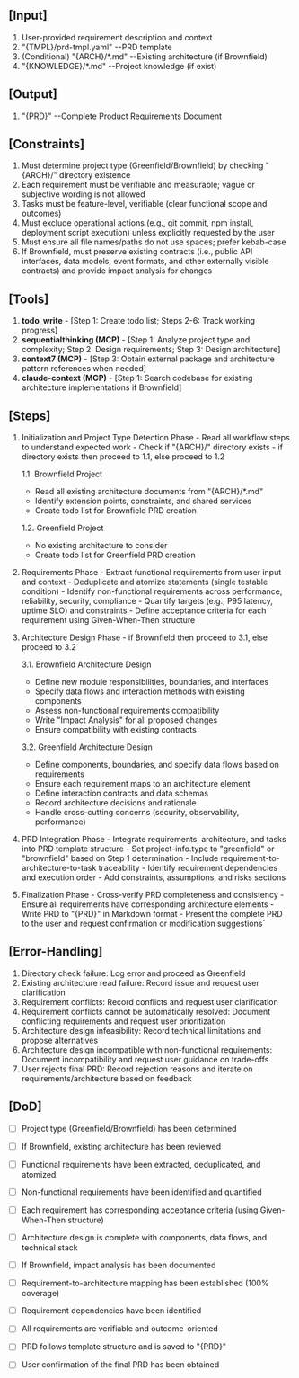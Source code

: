 ## [Input]
  1. User-provided requirement description and context
  2. "{TMPL}/prd-tmpl.yaml" --PRD template
  3. (Conditional) "{ARCH}/*.md" --Existing architecture (if Brownfield)
  4. "{KNOWLEDGE}/*.md" --Project knowledge (if exist)

## [Output]
  1. "{PRD}" --Complete Product Requirements Document

## [Constraints]
  1. Must determine project type (Greenfield/Brownfield) by checking "{ARCH}/" directory existence
  2. Each requirement must be verifiable and measurable; vague or subjective wording is not allowed
  3. Tasks must be feature-level, verifiable (clear functional scope and outcomes)
  4. Must exclude operational actions (e.g., git commit, npm install, deployment script execution) unless explicitly requested by the user
  5. Must ensure all file names/paths do not use spaces; prefer kebab-case
  6. If Brownfield, must preserve existing contracts (i.e., public API interfaces, data models, event formats, and other externally visible contracts) and provide impact analysis for changes

## [Tools]
  1. **todo_write**
    - [Step 1: Create todo list; Steps 2-6: Track working progress]
  2. **sequentialthinking (MCP)**
    - [Step 1: Analyze project type and complexity; Step 2: Design requirements; Step 3: Design architecture]
  3. **context7 (MCP)**
    - [Step 3: Obtain external package and architecture pattern references when needed]
  4. **claude-context (MCP)**
    - [Step 1: Search codebase for existing architecture implementations if Brownfield]

## [Steps]
  1. Initialization and Project Type Detection Phase
    - Read all workflow steps to understand expected work
    - Check if "{ARCH}/" directory exists
    - if directory exists then proceed to 1.1, else proceed to 1.2
      
      1.1. Brownfield Project
        - Read all existing architecture documents from "{ARCH}/*.md"
        - Identify extension points, constraints, and shared services
        - Create todo list for Brownfield PRD creation
      
      1.2. Greenfield Project
        - No existing architecture to consider
        - Create todo list for Greenfield PRD creation

  2. Requirements Phase
    - Extract functional requirements from user input and context
    - Deduplicate and atomize statements (single testable condition)
    - Identify non-functional requirements across performance, reliability, security, compliance
    - Quantify targets (e.g., P95 latency, uptime SLO) and constraints
    - Define acceptance criteria for each requirement using Given-When-Then structure

  3. Architecture Design Phase
    - if Brownfield then proceed to 3.1, else proceed to 3.2
      
      3.1. Brownfield Architecture Design
        - Define new module responsibilities, boundaries, and interfaces
        - Specify data flows and interaction methods with existing components
        - Assess non-functional requirements compatibility
        - Write "Impact Analysis" for all proposed changes
        - Ensure compatibility with existing contracts
      
      3.2. Greenfield Architecture Design
        - Define components, boundaries, and specify data flows based on requirements
        - Ensure each requirement maps to an architecture element
        - Define interaction contracts and data schemas
        - Record architecture decisions and rationale
        - Handle cross-cutting concerns (security, observability, performance)

  4. PRD Integration Phase
    - Integrate requirements, architecture, and tasks into PRD template structure
    - Set project-info.type to "greenfield" or "brownfield" based on Step 1 determination
    - Include requirement-to-architecture-to-task traceability
    - Identify requirement dependencies and execution order
    - Add constraints, assumptions, and risks sections

  5. Finalization Phase
    - Cross-verify PRD completeness and consistency
    - Ensure all requirements have corresponding architecture elements
    - Write PRD to "{PRD}" in Markdown format
    - Present the complete PRD to the user and request confirmation or modification suggestions`

## [Error-Handling]
  1. Directory check failure: Log error and proceed as Greenfield
  2. Existing architecture read failure: Record issue and request user clarification
  3. Requirement conflicts: Record conflicts and request user clarification
  4. Requirement conflicts cannot be automatically resolved: Document conflicting requirements and request user prioritization
  5. Architecture design infeasibility: Record technical limitations and propose alternatives
  6. Architecture design incompatible with non-functional requirements: Document incompatibility and request user guidance on trade-offs
  7. User rejects final PRD: Record rejection reasons and iterate on requirements/architecture based on feedback

## [DoD]
  - [ ] Project type (Greenfield/Brownfield) has been determined
  - [ ] If Brownfield, existing architecture has been reviewed
  - [ ] Functional requirements have been extracted, deduplicated, and atomized
  - [ ] Non-functional requirements have been identified and quantified
  - [ ] Each requirement has corresponding acceptance criteria (using Given-When-Then structure)
  - [ ] Architecture design is complete with components, data flows, and technical stack
  - [ ] If Brownfield, impact analysis has been documented
  - [ ] Requirement-to-architecture mapping has been established (100% coverage)
  - [ ] Requirement dependencies have been identified
  - [ ] All requirements are verifiable and outcome-oriented
  - [ ] PRD follows template structure and is saved to "{PRD}"
  - [ ] User confirmation of the final PRD has been obtained


